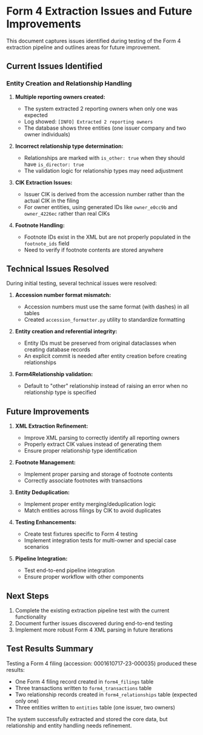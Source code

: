 # Form 4 Extraction Issues and Future Improvements

This document captures issues identified during testing of the Form 4 extraction pipeline and outlines areas for future improvement.

## Current Issues Identified

### Entity Creation and Relationship Handling

1. **Multiple reporting owners created:**
   - The system extracted 2 reporting owners when only one was expected
   - Log showed: `[INFO] Extracted 2 reporting owners`
   - The database shows three entities (one issuer company and two owner individuals)

2. **Incorrect relationship type determination:**
   - Relationships are marked with `is_other: true` when they should have `is_director: true`
   - The validation logic for relationship types may need adjustment

3. **CIK Extraction Issues:**
   - Issuer CIK is derived from the accession number rather than the actual CIK in the filing
   - For owner entities, using generated IDs like `owner_e0cc9b` and `owner_4226ec` rather than real CIKs

4. **Footnote Handling:**
   - Footnote IDs exist in the XML but are not properly populated in the `footnote_ids` field
   - Need to verify if footnote contents are stored anywhere

## Technical Issues Resolved

During initial testing, several technical issues were resolved:

1. **Accession number format mismatch:**
   - Accession numbers must use the same format (with dashes) in all tables
   - Created `accession_formatter.py` utility to standardize formatting

2. **Entity creation and referential integrity:**
   - Entity IDs must be preserved from original dataclasses when creating database records
   - An explicit commit is needed after entity creation before creating relationships

3. **Form4Relationship validation:**
   - Default to "other" relationship instead of raising an error when no relationship type is specified

## Future Improvements

1. **XML Extraction Refinement:**
   - Improve XML parsing to correctly identify all reporting owners
   - Properly extract CIK values instead of generating them
   - Ensure proper relationship type identification

2. **Footnote Management:**
   - Implement proper parsing and storage of footnote contents
   - Correctly associate footnotes with transactions

3. **Entity Deduplication:**
   - Implement proper entity merging/deduplication logic
   - Match entities across filings by CIK to avoid duplicates

4. **Testing Enhancements:**
   - Create test fixtures specific to Form 4 testing
   - Implement integration tests for multi-owner and special case scenarios

5. **Pipeline Integration:**
   - Test end-to-end pipeline integration
   - Ensure proper workflow with other components

## Next Steps

1. Complete the existing extraction pipeline test with the current functionality
2. Document further issues discovered during end-to-end testing
3. Implement more robust Form 4 XML parsing in future iterations

## Test Results Summary

Testing a Form 4 filing (accession: 0001610717-23-000035) produced these results:

- One Form 4 filing record created in `form4_filings` table
- Three transactions written to `form4_transactions` table
- Two relationship records created in `form4_relationships` table (expected only one)
- Three entities written to `entities` table (one issuer, two owners)

The system successfully extracted and stored the core data, but relationship and entity handling needs refinement.